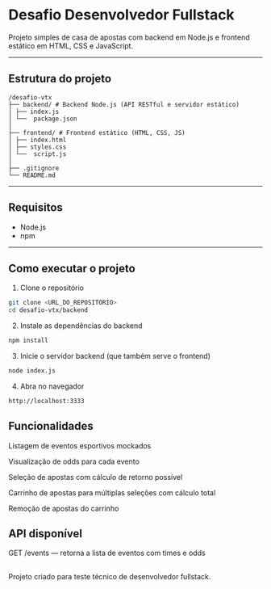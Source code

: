 # Desafio Desenvolvedor Fullstack

Projeto simples de casa de apostas com backend em Node.js e frontend estático em HTML, CSS e JavaScript.

---

## Estrutura do projeto

```
/desafio-vtx
├── backend/ # Backend Node.js (API RESTful e servidor estático)
│ ├── index.js
│ └──  package.json
│
├── frontend/ # Frontend estático (HTML, CSS, JS)
│ ├── index.html
│ ├── styles.css
│ └──  script.js
│
├── .gitignore
└── README.md
```

---

## Requisitos

- Node.js
- npm

---

## Como executar o projeto

1. Clone o repositório

```bash
git clone <URL_DO_REPOSITORIO>
cd desafio-vtx/backend
```

2. Instale as dependências do backend

```bash
npm install
```

3. Inicie o servidor backend (que também serve o frontend)
```bash
node index.js
```

4. Abra no navegador
```bash
http://localhost:3333
```

## Funcionalidades
Listagem de eventos esportivos mockados

Visualização de odds para cada evento

Seleção de apostas com cálculo de retorno possível

Carrinho de apostas para múltiplas seleções com cálculo total

Remoção de apostas do carrinho

## API disponível
GET /events — retorna a lista de eventos com times e odds
##

Projeto criado para teste técnico de desenvolvedor fullstack.
